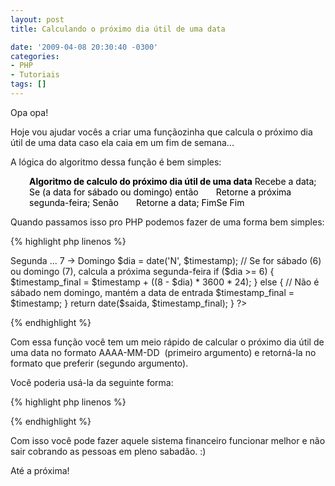 ```yaml
---
layout: post
title: Calculando o próximo dia útil de uma data

date: '2009-04-08 20:30:40 -0300'
categories:
- PHP
- Tutoriais
tags: []
---
```

Opa opa!

Hoje vou ajudar vocês a criar uma funçãozinha que calcula o próximo dia útil de uma data caso ela caia em um fim de semana...

A lógica do algoritmo dessa função é bem simples:

<p style="padding-left: 30px;"><span style="color: #000000;"><strong>Algoritmo de calculo do próximo dia útil de uma data</strong>
Recebe a data;
Se (a data for sábado ou domingo) então
</span><span style="color: #ffffff;">......</span><span style="color: #000000;">Retorne a próxima segunda-feira;
Senão
</span><span style="color: #ffffff;">......</span><span style="color: #000000;">Retorne a data;
FimSe
Fim</span>

Quando passamos isso pro PHP podemos fazer de uma forma bem simples:


{% highlight php linenos %}
<?php

/**
* Função para calcular o próximo dia útil de uma data
* Formato de entrada da $data: AAAA-MM-DD
*/
function proximoDiaUtil($data, $saida = 'd/m/Y') {
// Converte $data em um UNIX TIMESTAMP
$timestamp = strtotime($data);

// Calcula qual o dia da semana de $data
// O resultado será um valor numérico:
// 1 -> Segunda ... 7 -> Domingo
$dia = date('N', $timestamp);

// Se for sábado (6) ou domingo (7), calcula a próxima segunda-feira
if ($dia >= 6) {
$timestamp_final = $timestamp + ((8 - $dia) * 3600 * 24);
} else {
// Não é sábado nem domingo, mantém a data de entrada
$timestamp_final = $timestamp;
}

return date($saida, $timestamp_final);
}

?>
{% endhighlight %}

Com essa função você tem um meio rápido de calcular o próximo dia útil de uma data no formato AAAA-MM-DD  (primeiro argumento) e retorná-la no formato que preferir (segundo argumento).

Você poderia usá-la da seguinte forma:


{% highlight php linenos %}
<?php
// Dia 05 de abril de 2009 é um domingo
$data = '2009-04-05';

// Calcula o próximo dia útil
$data_final = proximoDiaUtil($data);
// Resultado: 06/04/2009

// Calcula o próximo dia útil usando uma formatação de saída
$data_final = proximoDiaUtil($data, 'Y-m-d');
// Resultado: 2009-04-06

// Dia 08 de abril de 2009 é uma quarta-feira
$data = '2009-04-08';

// Calcula o próximo dia útil
$data_final = proximoDiaUtil($data);
// Resultado: 08/04/2009
?>
{% endhighlight %}

Com isso você pode fazer aquele sistema financeiro funcionar melhor e não sair cobrando as pessoas em pleno sabadão. :)

Até a próxima!

